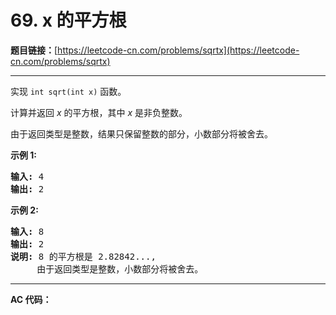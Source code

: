 # 69. x 的平方根

**题目链接：**[https://leetcode-cn.com/problems/sqrtx](https://leetcode-cn.com/problems/sqrtx)

---

<div class="content__1Y2H">
 <div class="notranslate">
  <p>实现&nbsp;<code>int sqrt(int x)</code>&nbsp;函数。</p> 
  <p>计算并返回&nbsp;<em>x</em>&nbsp;的平方根，其中&nbsp;<em>x </em>是非负整数。</p> 
  <p>由于返回类型是整数，结果只保留整数的部分，小数部分将被舍去。</p> 
  <p><strong>示例 1:</strong></p> 
  <pre class="language-text"><strong>输入:</strong> 4
<strong>输出:</strong> 2
</pre> 
  <p><strong>示例 2:</strong></p> 
  <pre class="language-text"><strong>输入:</strong> 8
<strong>输出:</strong> 2
<strong>说明:</strong> 8 的平方根是 2.82842..., 
&nbsp;    由于返回类型是整数，小数部分将被舍去。
</pre> 
 </div>
</div>

---

**AC 代码：**

```java

```